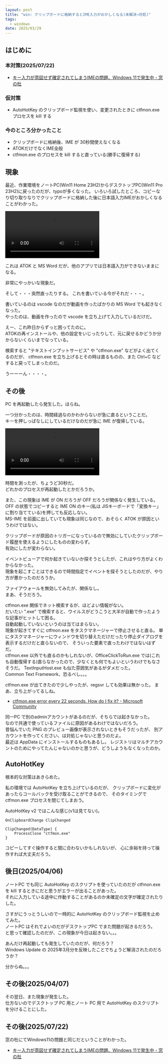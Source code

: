 ```yaml
---
layout: post
title: "win: クリップボードに格納するとIME入力がおかしくなる(未解決→対処)"
tags:
  - windows
date: 2025/03/29
---
```


## はじめに

### 本対策(2025/07/22)

* [キー入力が意図せず確定されてしまうIMEの問題、Windows 11で発生中 - 窓の杜](https://forest.watch.impress.co.jp/docs/news/2032786.html)

### 仮対策

* AutoHotKey のクリップボード監視を使い、変更されたときに ctfmon.exe プロセスを kill する

### 今のところ分かったこと

* クリップボードに格納後、IME が 30秒間使えなくなる
* ATOKだけでなくIME全般
* ctfmon.exe のプロセスを kill すると直っている(勝手に復帰する)

## 現象

最近、作業環境をノートPC(Win11 Home 23H2)からデスクトップPC(Win11 Pro 23H2)に戻ったのだが、typoが多くなった。
いろいろ試したところ、コピーなり切り取りなりでクリップボードに格納した後に日本語入力IMEがおかしくなることがわかった。

<video controls>
  <source src="images/20250329-winkey.mp4" type="video/mp4" />
</video>

これは ATOK と MS Word だが、他のアプリでは日本語入力ができないままになる。

非常にやっかいな現象だ。

そして・・・突然直ったりする。
これを書いている今がそれだ・・・。

書いているのは vscode なのだが動画を作ったばかりの MS Word でも起きなくなった。  
やったのは、動画を作ったので vscode を立ち上げて入力しているだけだ。

えー、これ昨日からずっと困ってたのに。  
ATOKの再インストールや、他の設定をいじったりして、元に戻せるかどうか分からないくらいまでなっている。

検索すると "テキストインプットサービス" や "ctfmon.exe" などがよく出てくるのだが、
ctfmon.exe を立ち上げるとその時は直るものの、また Ctrl+C などすると戻ってしまったのだ。

うーーーん・・・・。

## その後

PC を再起動したら発生した。ほらね。

一つ分かったのは、時間経過なのかわからないが急に直るということだ。  
キーを押しっぱなしにしているだけなのだが急に IME が復帰している。

<video controls>
  <source src="images/20250329a-2.mp4" type="video/mp4" />
</video>

時間を測ったが、ちょうど30秒だ。  
どれかのプロセスが再起動したとかだろうか。

また、この現象は IME が ON だろうが OFF だろうが関係なく発生している。
OFF の状態でコピーすると IME ON のキー(私は JISキーボードで「変換キー」に割り当てている)を押しても反応しない。  
MS-IME を前面に出していても現象は同じなので、おそらく ATOK が原因というわけではない。

クリップボードが原因のトリガーになっているので無効にしていたクリップボード履歴を使えるようにしたものの変わらず。  
有効にしたが変わらない。

イベントビューアで何か起きていないか探そうとしたが、これはやり方がよくわからなかった。  
現象を起こすことはできるので時間指定でイベントを探そうとしたのだが、やり方が悪かったのだろうか。

ファイアウォールを無効してみたが、関係なし。  
まあ、そうだろう。

ctfmon.exe 関係でネット検索するが、ほどよい情報がない。  
だいたい ".exe" で検索すると、ウイルスがどうこうと大半が自動で作ったような記事がヒットして困る。  
自動起動していないというのは当てはまらない。  
現象が起きてすぐに ctfmon.exe をタスクマネージャーで停止させると直る。
単にタスクマネージャーにウィンドウを切り替えただけだったり停止ダイアログを表示するだけだと直らないので、
そういった要素で直ったわけではないはずだ。  
ctfmon.exe 以外でも直るのかもしれないが、OfficeClickToRun.exe では(これも自動復帰する)直らなかったので、少なくとも何でもよいというわけでもなさそうだ。
TextInputHost.exe も似た雰囲気があるがダメだった。  
Common Text Framework、恐るべし。。。

ctfmon.exe が出てきたので少しやったが、regsvr しても効果は無かった。
まあ、立ち上がってるしね。

* [ctfmon.exe error every 22 seconds. How do I fix it? - Microsoft Community](https://answers.microsoft.com/en-us/windows/forum/all/ctfmonexe-error-every-22-seconds-how-do-i-fix-it/91a3926f-a77d-49bb-91dc-9740d146e2f9)

同一PC で別のadminアカウントがあるのだが、そちらでは起きなかった。  
なので共通で使っているファイルに原因があるわけではないだろう。  
昔悩んでいた PNG のプレビュー画像が表示されないときもそうだったが、
別アカウントを作ってください、は対処じゃないと思うのだよ。  
最近は AppData にインストールするものもあるし。
レジストリはマルチアカウントのためにやってたんじゃないのかと思うが、どうしようもなくなったのか。

## AutoHotKey

根本的な対策はあきらめた。

私の環境では AutoHotKey を立ち上げているのだが、
クリップボードに変化があったらコールバックを受け取ることができるので、
そのタイミングで ctfmon.exe プロセスを閉じてしまおう。

AutoHotKey v2 ではこんな感じ(v1は見てない)。

```ahk
OnClipboardChange ClipChanged

ClipChanged(DataType) {
    ProcessClose "ctfmon.exe"
}
```

コピーしてすぐ操作すると間に合わないかもしれないが、
心に余裕を持って操作すれば大丈夫だろう。

## 後日(2025/04/06)

ノートPC でも同じ AutoHotKey のスクリプトを使っていたのだが ctfmon.exe を kill するときにだと思うがエラーが出ることがあった。  
それに入力している途中に作動することがあるのか未確定の文字が確定されたりした。

さすがにうっとうしいので一時的に AutoHotKey のクリップボード監視を止めてみた。  
ノートPC はそれでよいのだがデスクトップPC でまた問題が起きるだろう。  
と思って確認したのだが、この現象が今日は起きない。。。

あんだけ再起動しても発生していたのだが、何だろう？  
Windows Update の 2025年3月分を反映したことでちょうど解消されたのだろうか？

分からぬ。。。

## その後(2025/04/07)

その翌日、また現象が発生した。  
仕方ないのでデスクトップ PC 用とノート PC 用で AutoHotKey のスクリプトを分けることにした。

## その後(2025/07/22)

窓の杜にてWindows11の問題と同じだということがわかった。

* [キー入力が意図せず確定されてしまうIMEの問題、Windows 11で発生中 - 窓の杜](https://forest.watch.impress.co.jp/docs/news/2032786.html)


